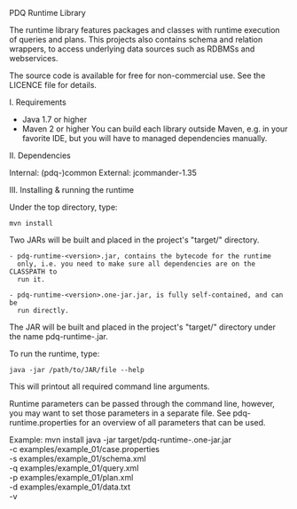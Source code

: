 PDQ Runtime Library

The runtime library features packages and classes with runtime execution of 
queries and plans.
This projects also contains schema and relation wrappers, to access underlying
data sources such as RDBMSs and webservices.

The source code is available for free for non-commercial use.
See the LICENCE file for details.

I. Requirements
   
 * Java 1.7 or higher
 * Maven 2 or higher
   You can build each library outside Maven, e.g. in your favorite IDE, but
   you will have to managed dependencies manually.

II. Dependencies
 
Internal: (pdq-)common
External: jcommander-1.35
	
III. Installing & running the runtime

Under the top directory, type:

	mvn install
	
Two JARs will be built and placed in the project's "target/" directory.

	- pdq-runtime-<version>.jar, contains the bytecode for the runtime
	  only, i.e. you need to make sure all dependencies are on the CLASSPATH to
	  run it.

	- pdq-runtime-<version>.one-jar.jar, is fully self-contained, and can be
	  run directly.
	
The JAR will be built and placed in the project's "target/" directory under the
name pdq-runtime-<version>.jar.

To run the runtime, type:

	java -jar /path/to/JAR/file --help
	
This will printout all required command line arguments.

Runtime parameters can be passed through the command line, however, you 
may want to set those parameters in a separate file.
See pdq-runtime.properties for an overview of all parameters that can be used.

Example:
	mvn install
	java -jar target/pdq-runtime-<version>.one-jar.jar \
			-c examples/example_01/case.properties     \
			-s examples/example_01/schema.xml          \
			-q examples/example_01/query.xml           \
			-p examples/example_01/plan.xml            \
			-d examples/example_01/data.txt            \
			-v
